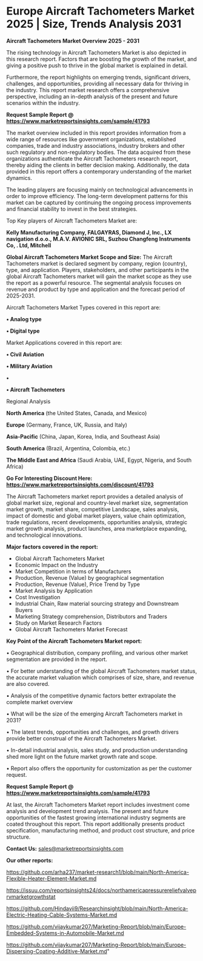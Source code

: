 # Europe Aircraft Tachometers Market 2025 | Size, Trends Analysis 2031

<Strong> Aircraft Tachometers Market Overview 2025 - 2031</strong>

The rising technology in Aircraft Tachometers Market is also depicted in this research report. Factors that are boosting the growth of the market, and giving a positive push to thrive in the global market is explained in detail.

Furthermore, the report highlights on emerging trends, significant drivers, challenges, and opportunities, providing all necessary data for thriving in the industry. This report market research offers a comprehensive perspective, including an in-depth analysis of the present and future scenarios within the industry.

<strong>Request Sample Report @ <a href=https://www.marketreportsinsights.com/sample/41793>https://www.marketreportsinsights.com/sample/41793</a></strong>

The market overview included in this report provides information from a wide range of resources like government organizations, established companies, trade and industry associations, industry brokers and other such regulatory and non-regulatory bodies. The data acquired from these organizations authenticate the Aircraft Tachometers research report, thereby aiding the clients in better decision making. Additionally, the data provided in this report offers a contemporary understanding of the market dynamics.

The leading players are focusing mainly on technological advancements in order to improve efficiency. The long-term development patterns for this market can be captured by continuing the ongoing process improvements and financial stability to invest in the best strategies.

Top Key players of Aircraft Tachometers Market are:

<strong>Kelly Manufacturing Company, FALGAYRAS, Diamond J, Inc., LX navigation d.o.o., M.A.V. AVIONIC SRL, Suzhou Changfeng Instruments Co, . Ltd, Mitchell</strong>

<strong><b>Global Aircraft Tachometers Market Scope and Size:</b></strong>
The Aircraft Tachometers market is declared segment by company, region (country), type, and application. Players, stakeholders, and other participants in the global Aircraft Tachometers market will gain the market scope as they use the report as a powerful resource. The segmental analysis focuses on revenue and product by type and application and the forecast period of 2025-2031.

Aircraft Tachometers Market Types covered in this report are:

<strong>•  Analog type

•  Digital type</strong>

Market Applications covered in this report are:

<strong>•  Civil Aviation

•  Military Aviation

•  

•  Aircraft Tachometers</strong> 

Regional Analysis

<strong>North America</strong> (the United States, Canada, and Mexico)

<strong>Europe</strong> (Germany, France, UK, Russia, and Italy)

<strong>Asia-Pacific</strong> (China, Japan, Korea, India, and Southeast Asia)

<strong>South America</strong> (Brazil, Argentina, Colombia, etc.)

<strong>The Middle East and Africa</strong> (Saudi Arabia, UAE, Egypt, Nigeria, and South Africa)

<strong>Go For Interesting Discount Here: <a href=https://www.marketreportsinsights.com/discount/41793>https://www.marketreportsinsights.com/discount/41793</a></strong>

The Aircraft Tachometers market report provides a detailed analysis of global market size, regional and country-level market size, segmentation market growth, market share, competitive Landscape, sales analysis, impact of domestic and global market players, value chain optimization, trade regulations, recent developments, opportunities analysis, strategic market growth analysis, product launches, area marketplace expanding, and technological innovations.

<strong><b>Major factors covered in the report:</b></strong>
<ul>
  <li>Global Aircraft Tachometers Market </li>
  <li>Economic Impact on the Industry</li>
  <li>Market Competition in terms of Manufacturers</li>
  <li>Production, Revenue (Value) by geographical segmentation</li>
  <li>Production, Revenue (Value), Price Trend by Type</li>
  <li>Market Analysis by Application</li>
  <li>Cost Investigation</li>
  <li>Industrial Chain, Raw material sourcing strategy and Downstream Buyers</li>
  <li>Marketing Strategy comprehension, Distributors and Traders</li>
  <li>Study on Market Research Factors</li>
  <li>Global Aircraft Tachometers Market Forecast</li>
</ul>

<strong><b>Key Point of the Aircraft Tachometers Market report:</b></strong>

• Geographical distribution, company profiling, and various other market segmentation are provided in the report.

• For better understanding of the global Aircraft Tachometers market status, the accurate market valuation which comprises of size, share, and revenue are also covered.

• Analysis of the competitive dynamic factors better extrapolate the complete market overview

• What will be the size of the emerging Aircraft Tachometers market in 2031?

• The latest trends, opportunities and challenges, and growth drivers provide better construal of the Aircraft Tachometers Market.

• In-detail industrial analysis, sales study, and production understanding shed more light on the future market growth rate and scope.

• Report also offers the opportunity for customization as per the customer request.

<strong>Request Sample Report @ <a href=https://www.marketreportsinsights.com/sample/41793>https://www.marketreportsinsights.com/sample/41793</a></strong>

At last, the Aircraft Tachometers Market report includes investment come analysis and development trend analysis. The present and future opportunities of the fastest growing international industry segments are coated throughout this report. This report additionally presents product specification, manufacturing method, and product cost structure, and price structure.

<strong>Contact Us:</strong>
sales@marketreportsinsights.com

<strong>Our other reports:</strong>

<a href=https://github.com/arha237/market-research1/blob/main/North-America-Flexible-Heater-Element-Market.md>https://github.com/arha237/market-research1/blob/main/North-America-Flexible-Heater-Element-Market.md</a>

<a href=https://issuu.com/reportsinsights24/docs/northamericapressurereliefvalveprvmarketgrowthstat>https://issuu.com/reportsinsights24/docs/northamericapressurereliefvalveprvmarketgrowthstat</a>

<a href=https://github.com/Hindavii9/Researchinsight/blob/main/North-America-Electric-Heating-Cable-Systems-Market.md>https://github.com/Hindavii9/Researchinsight/blob/main/North-America-Electric-Heating-Cable-Systems-Market.md</a>

<a href=https://github.com/vijaykumar207/Marketing-Report/blob/main/Europe-Embedded-Systems-in-Automobile-Market.md>https://github.com/vijaykumar207/Marketing-Report/blob/main/Europe-Embedded-Systems-in-Automobile-Market.md</a>

<a href=https://github.com/vijaykumar207/Marketing-Report/blob/main/Europe-Dispersing-Coating-Additive-Market.md>https://github.com/vijaykumar207/Marketing-Report/blob/main/Europe-Dispersing-Coating-Additive-Market.md</a>"
